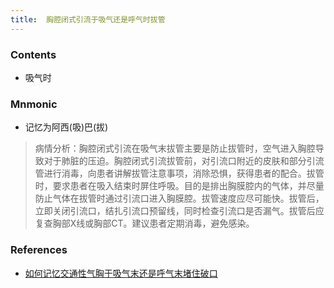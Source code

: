 ```yaml
---
title:  胸腔闭式引流于吸气还是呼气时拔管
--- 
```


### Contents
- 吸气时

### Mnmonic
- 记忆为阿西(吸)巴(拔)

>病情分析：胸腔闭式引流在吸气末拔管主要是防止拔管时，空气进入胸腔导致对于肺脏的压迫。胸腔闭式引流拔管前，对引流口附近的皮肤和部分引流管进行消毒，向患者讲解拔管注意事项，消除恐惧，获得患者的配合。拔管时，要求患者在吸入结束时屏住呼吸。目的是排出胸膜腔内的气体，并尽量防止气体在拔管时通过引流口进入胸膜腔。拔管速度应尽可能快。拔管后，立即关闭引流口，结扎引流口预留线，同时检查引流口是否漏气。拔管后应复查胸部X线或胸部CT。建议患者定期消毒，避免感染。
### References
- [如何记忆交通性气胸于吸气末还是呼气末堵住破口](/如何记忆交通性气胸于吸气末还是呼气末堵住破口)

